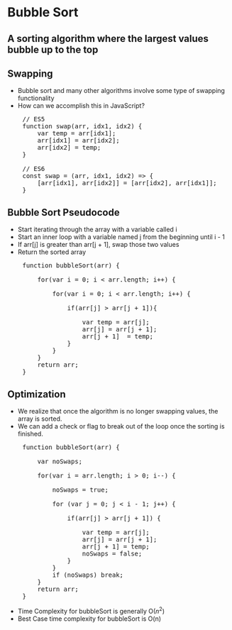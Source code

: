 # Bubble Sort
## A sorting algorithm where the largest values bubble up to the top

## Swapping
* Bubble sort and many other algorithms involve some type of swapping functionality
* How can we accomplish this in JavaScript?
<pre>
    // ES5
    function swap(arr, idx1, idx2) {
        var temp = arr[idx1];
        arr[idx1] = arr[idx2];
        arr[idx2] = temp;
    }

    // ES6
    const swap = (arr, idx1, idx2) => {
        [arr[idx1], arr[idx2]] = [arr[idx2], arr[idx1]];
    }
</pre>

## Bubble Sort Pseudocode
* Start iterating through the array with a variable called i
* Start an inner loop with a variable named j from the beginning until i - 1
* If arr[j] is greater than arr[j + 1], swap those two values
* Return the sorted array

<pre>
    function bubbleSort(arr) {
        
        for(var i = 0; i < arr.length; i++) {

            for(var i = 0; i < arr.length; i++) {

                if(arr[j] > arr[j + 1]){

                    var temp = arr[j];
                    arr[j] = arr[j + 1];
                    arr[j + 1]  = temp;
                }
            }
        }
        return arr;
    }
</pre>

## Optimization
* We realize that once the algorithm is no longer swapping values, the array is sorted.
* We can add a check or flag to break out of the loop once the sorting is finished.

<pre>
    function bubbleSort(arr) {
        
        var noSwaps;

        for(var i = arr.length; i > 0; i--) {

            noSwaps = true;

            for (var j = 0; j < i - 1; j++) {

                if(arr[j] > arr[j + 1]) {

                    var temp = arr[j];
                    arr[j] = arr[j + 1];
                    arr[j + 1] = temp;
                    noSwaps = false;
                }
            }
            if (noSwaps) break;
        }
        return arr;
    }
</pre>

* Time Complexity for bubbleSort is generally O($n^2$)
* Best Case time complexity for bubbleSort is O(n)